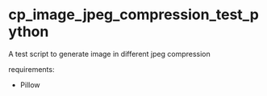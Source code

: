 # cp_image_jpeg_compression_test_python
A test script to generate image in different jpeg compression


requirements:
- Pillow
